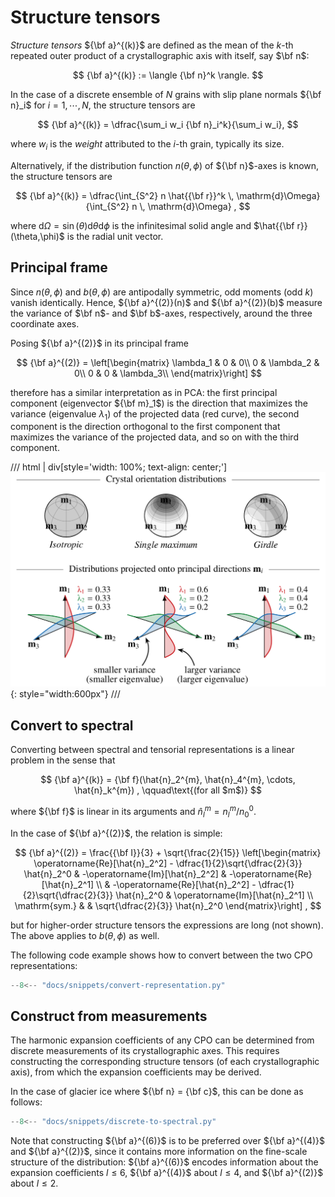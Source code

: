 # Structure tensors

*Structure tensors* ${\bf a}^{(k)}$ are defined as the mean of the $k$-th repeated outer product of a crystallographic axis with itself, say $\bf n$:

$$ 
{\bf a}^{(k)} := \langle {\bf n}^k \rangle.
$$

In the case of a discrete ensemble of $N$ grains with slip plane normals ${\bf n}_i$ for $i=1,\cdots,N$, the structure tensors are 

$$ 
{\bf a}^{(k)} = \dfrac{\sum_i w_i {\bf n}_i^k}{\sum_i w_i},
$$

where $w_i$ is the *weight* attributed to the $i$-th grain, typically its size. 

Alternatively, if the distribution function $n(\theta,\phi)$ of ${\bf n}$-axes is known, the structure tensors are 

$$ 
{\bf a}^{(k)} = \dfrac{\int_{S^2} n \hat{{\bf r}}^k \, \mathrm{d}\Omega}{\int_{S^2} n \, \mathrm{d}\Omega} 
,
$$

where $\mathrm{d}\Omega = \sin(\theta) \mathrm{d}\theta \mathrm{d}\phi$ is the infinitesimal solid angle and $\hat{{\bf r}}(\theta,\phi)$ is the radial unit vector.

## Principal frame

Since $n(\theta,\phi)$ and $b(\theta,\phi)$ are antipodally symmetric, odd moments (odd $k$) vanish identically. Hence, ${\bf a}^{(2)}(n)$ and  ${\bf a}^{(2)}(b)$ measure the variance of $\bf n$- and $\bf b$-axes, respectively, around the three coordinate axes.

Posing ${\bf a}^{(2)}$ in its principal frame

$$ 
{\bf a}^{(2)} = \left[\begin{matrix}
\lambda_1 & 0 & 0\\ 
0 & \lambda_2 & 0\\ 
0 & 0 & \lambda_3\\ 
\end{matrix}\right]
$$
    
therefore has a similar interpretation as in PCA:
the first principal component (eigenvector ${\bf m}_1$) is the direction that maximizes the variance (eigenvalue $\lambda_1$) of the projected data (red curve), the second component is the direction orthogonal to the first component that maximizes the variance of the projected data, and so on with the third component. 

/// html | div[style='width: 100%; text-align: center;']
![](https://raw.githubusercontent.com/nicholasmr/specfab/refs/heads/main/images/harmonic-expansion/a2.png#center){: style="width:600px"}
///

## Convert to spectral 

Converting between spectral and tensorial representations is a linear problem in the sense that 

$$
{\bf a}^{(k)} = {\bf f}(\hat{n}_2^{m}, \hat{n}_4^{m}, \cdots, \hat{n}_k^{m}) 
,
\qquad\text{(for all $m$)}
$$

where ${\bf f}$ is linear in its arguments and $\hat{n}_l^m = n_l^m/n_0^0$.

In the case of ${\bf a}^{(2)}$, the relation is simple:

$$
{\bf a}^{(2)} = \frac{{\bf I}}{3} + \sqrt{\frac{2}{15}}
\left[\begin{matrix}
\operatorname{Re}[\hat{n}_2^2] - \dfrac{1}{2}\sqrt{\dfrac{2}{3}} \hat{n}_2^0 & -\operatorname{Im}[\hat{n}_2^2] & -\operatorname{Re}[\hat{n}_2^1] \\ 
 & -\operatorname{Re}[\hat{n}_2^2] - \dfrac{1}{2}\sqrt{\dfrac{2}{3}} \hat{n}_2^0  & \operatorname{Im}[\hat{n}_2^1] \\ 
\mathrm{sym.} &  & \sqrt{\dfrac{2}{3}} \hat{n}_2^0
\end{matrix}\right]
,
$$

but for higher-order structure tensors the expressions are long (not shown).
The above applies to $b(\theta,\phi)$ as well.

The following code example shows how to convert between the two CPO representations:

```python
--8<-- "docs/snippets/convert-representation.py"
```

## Construct from measurements

The harmonic expansion coefficients of any CPO can be determined from discrete measurements of its crystallographic axes.
This requires constructing the corresponding structure tensors (of each crystallographic axis), from which the expansion coefficients may be derived.

In the case of glacier ice where ${\bf n} = {\bf c}$, this can be done as follows:

```python
--8<-- "docs/snippets/discrete-to-spectral.py"
```

Note that constructing ${\bf a}^{(6)}$ is to be preferred over ${\bf a}^{(4)}$ and ${\bf a}^{(2)}$, since it contains more information on the fine-scale structure of the distribution: ${\bf a}^{(6)}$ encodes information about the expansion coefficients $l\leq 6$, ${\bf a}^{(4)}$ about $l\leq 4$, and ${\bf a}^{(2)}$ about $l\leq 2$. 

